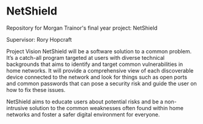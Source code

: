 # NetShield


Repository for Morgan Trainor's final year project: NetShield


Supervisor: Rory Hopcraft




Project Vision
NetShield will be a software solution to a common problem. It’s a catch-all program targeted at users with diverse technical backgrounds that aims to identify and target common vulnerabilities in home networks. It will provide a comprehensive view of each discoverable device connected to the network and look for things such as open ports and common passwords that can pose a security risk and guide the user on how to fix these issues.


NetShield aims to educate users about potential risks and be a non-intrusive solution to the common weaknesses often found within home networks and foster a safer digital environment for everyone.

